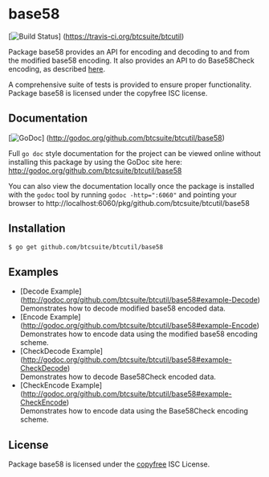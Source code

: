 base58
==========

[![Build Status](https://travis-ci.org/btcsuite/btcutil.png?branch=master)]
(https://travis-ci.org/btcsuite/btcutil)

Package base58 provides an API for encoding and decoding to and from the
modified base58 encoding.  It also provides an API to do Base58Check encoding,
as described [here](https://en.bitcoin.it/wiki/Base58Check_encoding).

A comprehensive suite of tests is provided to ensure proper functionality.
Package base58 is licensed under the copyfree ISC license.

## Documentation

[![GoDoc](https://godoc.org/github.com/btcsuite/btcutil/base58?status.png)]
(http://godoc.org/github.com/btcsuite/btcutil/base58)

Full `go doc` style documentation for the project can be viewed online without
installing this package by using the GoDoc site here:
http://godoc.org/github.com/btcsuite/btcutil/base58

You can also view the documentation locally once the package is installed with
the `godoc` tool by running `godoc -http=":6060"` and pointing your browser to
http://localhost:6060/pkg/github.com/btcsuite/btcutil/base58

## Installation

```bash
$ go get github.com/btcsuite/btcutil/base58
```

## Examples

* [Decode Example]
  (http://godoc.org/github.com/btcsuite/btcutil/base58#example-Decode)  
  Demonstrates how to decode modified base58 encoded data.
* [Encode Example]
  (http://godoc.org/github.com/btcsuite/btcutil/base58#example-Encode)  
  Demonstrates how to encode data using the modified base58 encoding scheme.
* [CheckDecode Example]
  (http://godoc.org/github.com/btcsuite/btcutil/base58#example-CheckDecode)  
  Demonstrates how to decode Base58Check encoded data.
* [CheckEncode Example]
  (http://godoc.org/github.com/btcsuite/btcutil/base58#example-CheckEncode)  
  Demonstrates how to encode data using the Base58Check encoding scheme.

## License

Package base58 is licensed under the [copyfree](http://copyfree.org) ISC
License.
